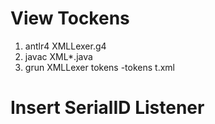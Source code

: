View Tockens
============
  1. antlr4 XMLLexer.g4
  2. javac XML\*.java
  3. grun XMLLexer tokens -tokens t.xml
 

Insert SerialID Listener
========================

